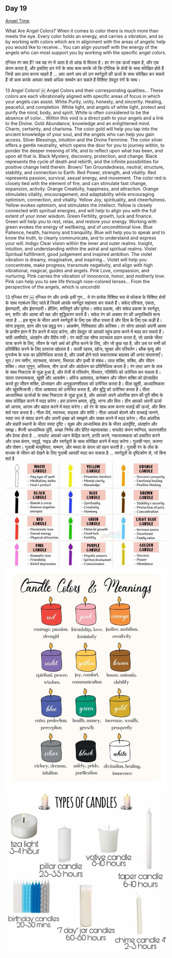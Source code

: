 ## Day 19

[Angel Time](https://youtu.be/N7xr2BKt9fY)

What Are Angel Colors?
When it comes to color there is much more than meets the eye. Every color holds an energy, and carries a vibration, 
and so by working with colors which are in alignment with the areas of angelic help you would like to receive… 
You can align yourself with the energy of the angels who can most support you by working with the specific angel colors.

एन्जिल रंग क्या हैं?
जब यह रंग में आता है तो आंख से मिलता है। हर रंग एक ऊर्जा रखता है, और एक कंपन करता है, और इसलिए उन रंगों के साथ काम करके जो कि एंगेलिक के क्षेत्रों के साथ संरेखित होते हैं जिन्हें आप प्राप्त करना चाहते हैं 
... आप अपने आप को उन स्वर्गदूतों की ऊर्जा के साथ संरेखित कर सकते हैं जो काम करके आपका सबसे अधिक समर्थन कर सकते हैं विशिष्ट देवदूत रंगों के साथ।

13 Angel Colors!
￼
Angel Colors and their corresponding qualities… These colors are each vibrationally aligned with specific areas of focus in which your angels can assist.
White
Purity, unity, honesty, and sincerity. Healing, peaceful, and completion. White light, and angels of white light, protect and purify the mind, body, and spirit. White is often considered to be the absence of color… Within this void is a direct path to your angels and a link to the Divine.
Gold
Abundance, knowledge and an enlightened mind. Charm, certainty, and charisma. The color gold will help you tap into the ancient knowledge of your soul, and the angels who can help you gain access.
Silver
Blessings, intuition and the Divine Feminine. The color silver offers a gentle neutrality, which opens the door for you to journey within, to ponder the deeper meaning of life, and to reflect upon what has been, and upon all that is.
Black
Mystery, discovery, protection, and change. Black represents the cycle of death and rebirth, and the infinite possibilities for positive change held therein.
Brown/ Tan
Groundedness, neutral, structure, stability, and connection to Earth.
Red
Power, strength, and vitality. Red represents passion, survival, sexual energy, and movement. The color red is closely tied with the element of fire, and can stimulate fast change, expansion, activity.
Orange
Creativity, happiness, and attraction. Orange stimulates vitality, encouragement, and adaptability while encouraging optimism, connection, and vitality.
Yellow
Joy, spirituality, and cheerfulness. Yellow evokes optimism, and stimulates the intellect. Yellow is closely connected with spiritual energies, and will help to align you with the full extent of your inner wisdom.
Green
Fertility, growth, luck and finance. Green will help you to rest, relax, and restore your energy. Working with green evokes the energy of wellbeing, and of unconditional love.
Blue
Patience, health, harmony and tranquility. Blue will help you to speak and to know the truth, to clearly communicate, and to understand and express your will.
Indigo
Clear vision within the inner and outer realms. Insight, intuition, and understanding within the astral and spiritual realms.
Violet
Spiritual fulfillment, good judgement and inspired ambition. The violet vibration is dreamy, imaginative, and inspiring… Violet will help you concentrate, make progress, transmute negativity, and align with high vibrational, magical, guides and angels.
Pink
Love, compassion, and nurturing. Pink carries the vibration of innocence, honor, and motherly love. Pink can help you to see life through rose-colored lenses… From the perspective of the angels, which is unconditi

13 एन्जिल रंग!
￼
एन्जिल रंग और उनके इसी गुण… ये रंग प्रत्येक विशिष्ट रूप से फोकस के विशिष्ट क्षेत्रों के साथ गठबंधन किए जाते हैं जिसमें आपके स्वर्गदूत सहायता कर सकते हैं।
सफेद
पवित्रता, एकता, ईमानदारी, और ईमानदारी। हीलिंग, शांतिपूर्ण और पूर्णता। सफेद प्रकाश, और सफेद प्रकाश के स्वर्गदूत, मन, शरीर और आत्मा की रक्षा और शुद्धिकरण करते हैं। सफेद रंग को अक्सर रंग की अनुपस्थिति माना जाता है ... इस शून्य के भीतर अपने स्वर्गदूतों के लिए एक सीधा रास्ता है और दिव्य के लिए एक कड़ी है।
सोना
प्रचुरता, ज्ञान और एक प्रबुद्ध मन। आकर्षण, निश्चितता और करिश्मा। रंग सोना आपको अपनी आत्मा के प्राचीन ज्ञान में टैप करने में मदद करेगा, और देवदूत जो आपको पहुंच प्राप्त करने में मदद कर सकते हैं।
चांदी
आशीर्वाद, अंतर्ज्ञान और दैवीय स्त्री। रंग चांदी एक सौम्य तटस्थता प्रदान करता है, जो आपके भीतर यात्रा करने के लिए, जीवन के गहरे अर्थ को इंगित करने के लिए, और जो कुछ रहा है, और उस पर सभी को प्रतिबिंबित करने के लिए दरवाजा खोलता है।
काली
रहस्य, खोज, सुरक्षा और परिवर्तन। ब्लैक मृत्यु और पुनर्जन्म के चक्र का प्रतिनिधित्व करता है, और उसमें होने वाले सकारात्मक बदलाव की अनंत संभावनाएँ।
भूरा / तन
जमीन, तटस्थता, संरचना, स्थिरता और पृथ्वी से संबंध।
लाल
शक्ति, शक्ति, और जीवन शक्ति। लाल जुनून, अस्तित्व, यौन ऊर्जा और आंदोलन का प्रतिनिधित्व करता है। रंग लाल आग के तत्व के साथ निकटता से जुड़ा हुआ है, और तेजी से परिवर्तन, विस्तार, गतिविधि को उत्तेजित कर सकता है।
संतरा
रचनात्मकता, खुशी और आकर्षण। ऑरेंज आशावाद, कनेक्शन और जीवन शक्ति को प्रोत्साहित करते हुए जीवन शक्ति, प्रोत्साहन और अनुकूलनशीलता को उत्तेजित करता है।
पीला
खुशी, आध्यात्मिकता और खुशमिजाजी। पीला आशावाद को उत्तेजित करता है, और बुद्धि को उत्तेजित करता है। पीला आध्यात्मिक ऊर्जाओं के साथ निकटता से जुड़ा हुआ है, और आपको अपने आंतरिक ज्ञान की पूरी सीमा के साथ संरेखित करने में मदद करेगा।
हरा
प्रजनन क्षमता, वृद्धि, भाग्य और वित्त। ग्रीन आपको अपनी ऊर्जा को आराम, आराम और बहाल करने में मदद करेगा। हरे रंग के साथ काम करना भलाई की ऊर्जा, और बिना शर्त प्यार करता है।
नीला
धैर्य, स्वास्थ्य, सद्भाव और शांति। नीला आपको बोलने और सच्चाई जानने, स्पष्ट रूप से संवाद करने और अपनी इच्छा को समझने और व्यक्त करने में मदद करेगा।
नील
आंतरिक और बाहरी स्थानों के भीतर स्पष्ट दृष्टि। सूक्ष्म और आध्यात्मिक क्षेत्र के भीतर अंतर्दृष्टि, अंतर्ज्ञान और समझ।
बैंगनी
आध्यात्मिक पूर्ति, अच्छा निर्णय और प्रेरित महत्वाकांक्षा। वायलेट कंपन स्वप्निल, कल्पनाशील और प्रेरक होता है ... वायलेट आपको ध्यान केंद्रित करने, प्रगति करने, नकारात्मकता को प्रसारित करने और उच्च कंपन, जादुई, गाइड और स्वर्गदूतों के साथ संरेखित करने में मदद करेगा।
गुलाबी
प्यार, करुणा और पोषण। गुलाबी मासूमियत, सम्मान, और ममता के कंपन को वहन करती है। गुलाबी रंग के लेंस के माध्यम से जीवन को देखने के लिए गुलाबी आपकी मदद कर सकता है ... स्वर्गदूतों के दृष्टिकोण से, जो बिना शर्त है
![Image](candles.jpeg)
![Image](candles-colours.jpeg)
![Image](candle-type.jpeg)


